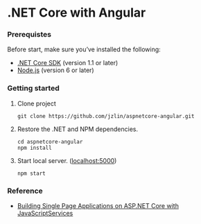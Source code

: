 # .NET Core with Angular



### Prerequistes

Before start, make sure you’ve installed the following:

 * [.NET Core SDK](https://www.microsoft.com/net/core) (version 1.1 or later)
 * [Node.js](https://nodejs.org/) (version 6 or later)



### Getting started

 1. Clone project
 	
    ```
    git clone https://github.com/jzlin/aspnetcore-angular.git
    ```
    
 2. Restore the .NET and NPM dependencies.
 	
    ```
    cd aspnetcore-angular
    npm install
    ```
    
 3. Start local server. ([localhost:5000](http://localhost:5000))
 	
    ```
    npm start
    ```



### Reference

 * [Building Single Page Applications on ASP.NET Core with JavaScriptServices](https://blogs.msdn.microsoft.com/webdev/2017/02/14/building-single-page-applications-on-asp-net-core-with-javascriptservices/)
